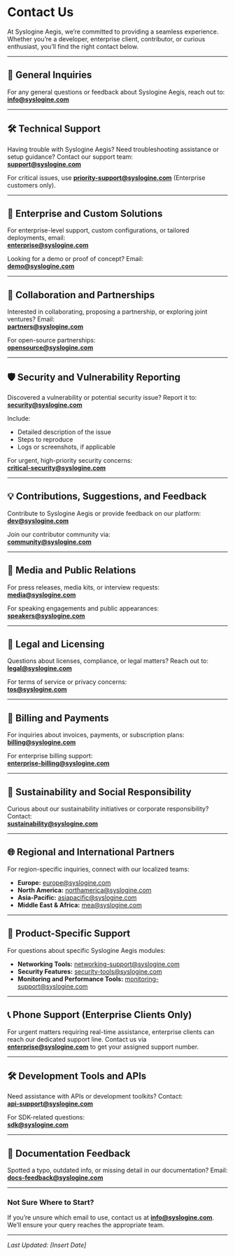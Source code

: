 # Contact Us

At Syslogine Aegis, we’re committed to providing a seamless experience. Whether you’re a developer, enterprise client, contributor, or curious enthusiast, you’ll find the right contact below.

---

## 📧 General Inquiries  
For any general questions or feedback about Syslogine Aegis, reach out to:  
**[info@syslogine.com](mailto:info@syslogine.com)**

---

## 🛠 Technical Support  
Having trouble with Syslogine Aegis? Need troubleshooting assistance or setup guidance? Contact our support team:  
**[support@syslogine.com](mailto:support@syslogine.com)**  

For critical issues, use **[priority-support@syslogine.com](mailto:priority-support@syslogine.com)** (Enterprise customers only).  

---

## 💼 Enterprise and Custom Solutions  
For enterprise-level support, custom configurations, or tailored deployments, email:  
**[enterprise@syslogine.com](mailto:enterprise@syslogine.com)**  

Looking for a demo or proof of concept? Email:  
**[demo@syslogine.com](mailto:demo@syslogine.com)**

---

## 🤝 Collaboration and Partnerships  
Interested in collaborating, proposing a partnership, or exploring joint ventures? Email:  
**[partners@syslogine.com](mailto:partners@syslogine.com)**  

For open-source partnerships:  
**[opensource@syslogine.com](mailto:opensource@syslogine.com)**

---

## 🛡 Security and Vulnerability Reporting  
Discovered a vulnerability or potential security issue? Report it to:  
**[security@syslogine.com](mailto:security@syslogine.com)**  

Include:  
- Detailed description of the issue  
- Steps to reproduce  
- Logs or screenshots, if applicable  

For urgent, high-priority security concerns:  
**[critical-security@syslogine.com](mailto:critical-security@syslogine.com)**  

---

## 💡 Contributions, Suggestions, and Feedback  
Contribute to Syslogine Aegis or provide feedback on our platform:  
**[dev@syslogine.com](mailto:dev@syslogine.com)**  

Join our contributor community via:  
**[community@syslogine.com](mailto:community@syslogine.com)**  

---

## 📣 Media and Public Relations  
For press releases, media kits, or interview requests:  
**[media@syslogine.com](mailto:media@syslogine.com)**  

For speaking engagements and public appearances:  
**[speakers@syslogine.com](mailto:speakers@syslogine.com)**  

---

## 📂 Legal and Licensing  
Questions about licenses, compliance, or legal matters? Reach out to:  
**[legal@syslogine.com](mailto:legal@syslogine.com)**  

For terms of service or privacy concerns:  
**[tos@syslogine.com](mailto:tos@syslogine.com)**  

---

## 💸 Billing and Payments  
For inquiries about invoices, payments, or subscription plans:  
**[billing@syslogine.com](mailto:billing@syslogine.com)**  

For enterprise billing support:  
**[enterprise-billing@syslogine.com](mailto:enterprise-billing@syslogine.com)**  

---

## 🌱 Sustainability and Social Responsibility  
Curious about our sustainability initiatives or corporate responsibility? Contact:  
**[sustainability@syslogine.com](mailto:sustainability@syslogine.com)**  

---

## 🌐 Regional and International Partners  
For region-specific inquiries, connect with our localized teams:  
- **Europe:** [europe@syslogine.com](mailto:europe@syslogine.com)  
- **North America:** [northamerica@syslogine.com](mailto:northamerica@syslogine.com)  
- **Asia-Pacific:** [asiapacific@syslogine.com](mailto:asiapacific@syslogine.com)  
- **Middle East & Africa:** [mea@syslogine.com](mailto:mea@syslogine.com)  

---

## 🔧 Product-Specific Support  
For questions about specific Syslogine Aegis modules:  

- **Networking Tools:** [networking-support@syslogine.com](mailto:networking-support@syslogine.com)  
- **Security Features:** [security-tools@syslogine.com](mailto:security-tools@syslogine.com)  
- **Monitoring and Performance Tools:** [monitoring-support@syslogine.com](mailto:monitoring-support@syslogine.com)  

---

## 📞 Phone Support (Enterprise Clients Only)  
For urgent matters requiring real-time assistance, enterprise clients can reach our dedicated support line. Contact us via **[enterprise@syslogine.com](mailto:enterprise@syslogine.com)** to get your assigned support number.  

---

## 🛠 Development Tools and APIs  
Need assistance with APIs or development toolkits? Contact:  
**[api-support@syslogine.com](mailto:api-support@syslogine.com)**  

For SDK-related questions:  
**[sdk@syslogine.com](mailto:sdk@syslogine.com)**  

---

## 📝 Documentation Feedback  
Spotted a typo, outdated info, or missing detail in our documentation? Email:  
**[docs-feedback@syslogine.com](mailto:docs-feedback@syslogine.com)**  

---

### Not Sure Where to Start?  
If you’re unsure which email to use, contact us at **[info@syslogine.com](mailto:info@syslogine.com)**. We’ll ensure your query reaches the appropriate team.

---

*Last Updated: [Insert Date]*
